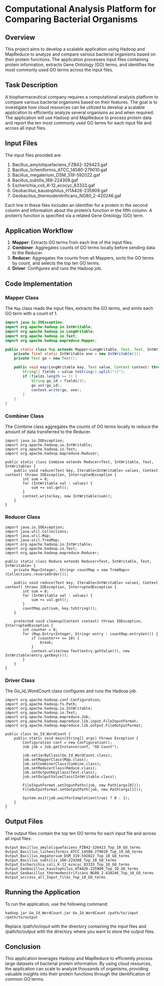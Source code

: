 # Computational Analysis Platform for Comparing Bacterial Organisms

## Overview

This project aims to develop a scalable application using Hadoop and MapReduce to analyze and compare various bacterial organisms based on their protein functions. The application processes input files containing protein information, extracts Gene Ontology (GO) terms, and identifies the most commonly used GO terms across the input files.

## Task Description

A biopharmaceutical company requires a computational analysis platform to compare various bacterial organisms based on their features. The goal is to investigate how cloud resources can be utilized to develop a scalable application to efficiently analyze several organisms as and when required. The application will use Hadoop and MapReduce to process protein data and report the ten most commonly used GO terms for each input file and across all input files.

## Input Files

The input files provided are:

1. Bacillus_amyloliquefaciens_FZB42-326423.gaf
2. Bacillus_licheniformis_ATCC_14580-279010.gaf
3. Bacillus_megaterium_DSM_319-592022.gaf
4. Bacillus_subtilis_168-224308.gaf
5. Escherichia_coli_K-12_ecocyc_83333.gaf
6. Geobacillus_kaustophilus_HTA426-235909.gaf
7. Geobacillus_thermodenitrificans_NG80_2-420246.gaf

Each line in these files includes an identifier for a protein in the second column and information about the protein’s function in the fifth column. A protein’s function is specified via a related Gene Ontology (GO) term.

## Application Workflow

1. **Mapper**: Extracts GO terms from each line of the input files.
2. **Combiner**: Aggregates counts of GO terms locally before sending data to the Reducer.
3. **Reducer**: Aggregates the counts from all Mappers, sorts the GO terms by count, and selects the top ten GO terms.
4. **Driver**: Configures and runs the Hadoop job.

## Code Implementation

### Mapper Class

The `Map` class reads the input files, extracts the GO terms, and emits each GO term with a count of 1.

```java
import java.io.IOException;
import org.apache.hadoop.io.IntWritable;
import org.apache.hadoop.io.LongWritable;
import org.apache.hadoop.io.Text;
import org.apache.hadoop.mapreduce.Mapper;

public static class Map extends Mapper<LongWritable, Text, Text, IntWritable> {
    private final static IntWritable one = new IntWritable(1);
    private Text go = new Text();

    public void map(LongWritable key, Text value, Context context) throws IOException, InterruptedException {
        String[] fields = value.toString().split("\t");
        if (fields.length >= 5) {
            String go_id = fields[4];
            go.set(go_id);
            context.write(go, one);
        }
    }
}
```

### Combiner Class

The Combine class aggregates the counts of GO terms locally to reduce the amount of data transferred to the Reducer.

```
import java.io.IOException;
import org.apache.hadoop.io.IntWritable;
import org.apache.hadoop.io.Text;
import org.apache.hadoop.mapreduce.Reducer;

public static class Combine extends Reducer<Text, IntWritable, Text, IntWritable> {
    public void reduce(Text key, Iterable<IntWritable> values, Context context) throws IOException, InterruptedException {
        int sum = 0;
        for (IntWritable val : values) {
            sum += val.get();
        }
        context.write(key, new IntWritable(sum));
    }
}
```
### Reducer Class
```
import java.io.IOException;
import java.util.Collections;
import java.util.Map;
import java.util.TreeMap;
import org.apache.hadoop.io.IntWritable;
import org.apache.hadoop.io.Text;
import org.apache.hadoop.mapreduce.Reducer;

public static class Reduce extends Reducer<Text, IntWritable, Text, IntWritable> {
    private Map<Integer, String> countMap = new TreeMap<>(Collections.reverseOrder());

    public void reduce(Text key, Iterable<IntWritable> values, Context context) throws IOException, InterruptedException {
        int sum = 0;
        for (IntWritable val : values) {
            sum += val.get();
        }
        countMap.put(sum, key.toString());
    }

    protected void cleanup(Context context) throws IOException, InterruptedException {
        int counter = 0;
        for (Map.Entry<Integer, String> entry : countMap.entrySet()) {
            if (counter++ == 10) {
                break;
            }
            context.write(new Text(entry.getValue()), new IntWritable(entry.getKey()));
        }
    }
}
```
### Driver Class
The Go_Id_WordCount class configures and runs the Hadoop job.
```
import org.apache.hadoop.conf.Configuration;
import org.apache.hadoop.fs.Path;
import org.apache.hadoop.io.IntWritable;
import org.apache.hadoop.io.Text;
import org.apache.hadoop.mapreduce.Job;
import org.apache.hadoop.mapreduce.lib.input.FileInputFormat;
import org.apache.hadoop.mapreduce.lib.output.FileOutputFormat;

public class Go_Id_WordCount {
    public static void main(String[] args) throws Exception {
        Configuration conf = new Configuration();
        Job job = Job.getInstance(conf, "GO Count");

        job.setJarByClass(Go_Id_WordCount.class);
        job.setMapperClass(Map.class);
        job.setCombinerClass(Combine.class);
        job.setReducerClass(Reduce.class);
        job.setOutputKeyClass(Text.class);
        job.setOutputValueClass(IntWritable.class);

        FileInputFormat.setInputPaths(job, new Path(args[0]));
        FileOutputFormat.setOutputPath(job, new Path(args[1]));

        System.exit(job.waitForCompletion(true) ? 0 : 1);
    }
}
```

## Output Files
The output files contain the top ten GO terms for each input file and across
all input files:

    Output_Bacillus_amyloliquefaciens_FZB42-326423_Top_10_GO_terms
    Output_Bacillus_licheniformis_ATCC_14580-279010_Top_10_GO_terms
    Output_Bacillus_megaterium_DSM_319-592022_Top_10_GO_terms
    Output_Bacillus_subtilis_168-224308_Top_10_GO_terms
    Output_Escherichia_coli_K-12_ecocyc_83333_Top_10_GO_terms
    Output_Geobacillus_kaustophilus_HTA426-235909_Top_10_GO_terms
    Output_Geobacillus_thermodenitrificans_NG80_2-420246_Top_10_GO_terms
    Output_accross_all_Input_files_Top_10_GO_terms


## Running the Application

To run the application, use the following command:
```
hadoop jar Go_Id_WordCount.jar Go_Id_WordCount /path/to/input /path/to/output
```
Replace /path/to/input with the directory containing the input files and /path/to/output with the directory where you want to store the output files.

## Conclusion

This application leverages Hadoop and MapReduce to efficiently process large
datasets of bacterial protein information. By using cloud resources, the application can scale to analyze thousands of organisms, providing valuable insights into their protein functions through the identification of common GO terms.
